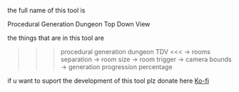 the full name of this tool is 

Procedural
Generation
Dungeon
Top
Down
View

the things that are in this tool are

>>> procedural generation dungeon TDV <<<
-> rooms separation
-> room size
-> room trigger
-> camera bounds
-> generation progression percentage

if u want to suport the development of this tool plz donate here
[Ko-fi](https://ko-fi.com/sangamedev)
